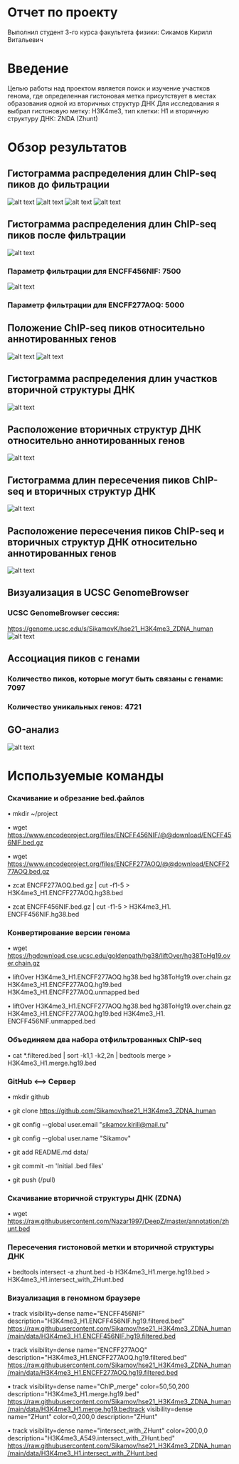 # Отчет по проекту 
Выполнил студент 3-го курса факультета физики: Сикамов Кирилл Витальевич

# Введение
Целью работы над проектом является поиск и изучение участков генома, где определенная гистоновая метка присутствует в местах образования одной из вторичных структур ДНК
Для исследования я выбрал гистоновую метку: H3K4me3, тип клетки: H1 и вторичную структуру ДНК: ZNDA (Zhunt)

# Обзор результатов
## Гистограмма распределения длин ChIP-seq пиков до фильтрации
![alt text](https://github.com/Sikamov/hse21_H3K4me3_ZDNA_human/blob/main/images/len_hist.H3K4me3_H1.ENCFF456NIF.hg38.png)
![alt text](https://github.com/Sikamov/hse21_H3K4me3_ZDNA_human/blob/main/images/len_hist.H3K4me3_H1.ENCFF456NIF.hg19.png)
![alt text](https://github.com/Sikamov/hse21_H3K4me3_ZDNA_human/blob/main/images/len_hist.H3K4me3_H1.ENCFF277AOQ.hg38.png)
![alt text](https://github.com/Sikamov/hse21_H3K4me3_ZDNA_human/blob/main/images/len_hist.H3K4me3_H1.ENCFF277AOQ.hg19.png)

## Гистограмма распределения длин ChIP-seq пиков после фильтрации
![alt text](https://github.com/Sikamov/hse21_H3K4me3_ZDNA_human/blob/main/images/filter_peaks.H3K4me3_H1.ENCFF456NIF.hg19.filtered.hist.png)
### Параметр фильтрации для ENCFF456NIF: 7500 
![alt text](https://github.com/Sikamov/hse21_H3K4me3_ZDNA_human/blob/main/images/filter_peaks.H3K4me3_H1.ENCFF277AOQ.hg19.filtered.hist.png)
### Параметр фильтрации для ENCFF277AOQ: 5000

## Положение ChIP-seq пиков относительно аннотированных генов
![alt text](https://github.com/Sikamov/hse21_H3K4me3_ZDNA_human/blob/main/images/chip_seeker.H3K4me3_H1.ENCFF277AOQ.hg19.filtered.plotAnnoPie.png)
![alt text](https://github.com/Sikamov/hse21_H3K4me3_ZDNA_human/blob/main/images/chip_seeker.H3K4me3_H1.ENCFF456NIF.hg19.filtered.plotAnnoPie.png)

## Гистограмма распределения длин участков вторичной структуры ДНК 
![alt text](https://github.com/Sikamov/hse21_H3K4me3_ZDNA_human/blob/main/images/len_hist.zhunt.png)

## Расположение вторичных структур ДНК относительно аннотированных генов
![alt text](https://github.com/Sikamov/hse21_H3K4me3_ZDNA_human/blob/main/images/chip_seeker.zhunt.plotAnnoPie.png)

## Гистограмма длин пересечения пиков ChIP-seq и вторичных структур ДНК
![alt text](https://github.com/Sikamov/hse21_H3K4me3_ZDNA_human/blob/main/images/len_hist.H3K4me3_H1.intersect_with_ZHunt.png)

## Расположение пересечения пиков ChIP-seq и вторичных структур ДНК относительно аннотированных генов
![alt text](https://github.com/Sikamov/hse21_H3K4me3_ZDNA_human/blob/main/images/chip_seeker.H3K4me3_H1.intersect_with_ZHunt.plotAnnoPie.png)

## Визуализация в UCSC GenomeBrowser
### UCSC GenomeBrowser сессия:  
https://genome.ucsc.edu/s/SikamovK/hse21_H3K4me3_ZDNA_human
![alt text](https://github.com/Sikamov/hse21_H3K4me3_ZDNA_human/blob/main/images/Genome_browser.png)

## Ассоциация пиков с генами 
### Количество пиков, которые могут быть связаны с генами: 7097
### Количество уникальных генов: 4721

## GO-анализ
![alt text](https://github.com/Sikamov/hse21_H3K4me3_ZDNA_human/blob/main/images/GO_analysis.png)

# Используемые команды

### Скачивание и обрезание bed.файлов

•	mkdir ~/project

•	wget https://www.encodeproject.org/files/ENCFF456NIF/@@download/ENCFF456NIF.bed.gz

•	wget https://www.encodeproject.org/files/ENCFF277AOQ/@@download/ENCFF277AOQ.bed.gz

•	zcat ENCFF277AOQ.bed.gz | cut -f1-5 > H3K4me3_H1.ENCFF277AOQ.hg38.bed

•	zcat ENCFF456NIF.bed.gz | cut -f1-5 > H3K4me3_H1. ENCFF456NIF.hg38.bed

### Конвертирование версии генома

•	wget https://hgdownload.cse.ucsc.edu/goldenpath/hg38/liftOver/hg38ToHg19.over.chain.gz

•	liftOver   H3K4me3_H1.ENCFF277AOQ.hg38.bed   hg38ToHg19.over.chain.gz   H3K4me3_H1.ENCFF277AOQ.hg19.bed   H3K4me3_H1.ENCFF277AOQ.unmapped.bed

•	liftOver   H3K4me3_H1.ENCFF277AOQ.hg38.bed   hg38ToHg19.over.chain.gz   H3K4me3_H1.ENCFF277AOQ.hg19.bed   H3K4me3_H1. ENCFF456NIF.unmapped.bed

### Объединяем два набора отфильтрованных ChIP-seq

•	cat  *.filtered.bed  |   sort -k1,1 -k2,2n   |   bedtools merge   >  H3K4me3_H1.merge.hg19.bed 

### GitHub <–> Сервер 

•	mkdir github

•	git clone https://github.com/Sikamov/hse21_H3K4me3_ZDNA_human

•	   git config --global user.email "sikamov.kirill@mail.ru"

•	git config --global user.name "Sikamov"

•	git add README.md data/

•	git commit -m 'Initial .bed files'

•	    git push     (/pull)

### Скачивание вторичной структуры ДНК (ZDNA)

•	wget https://raw.githubusercontent.com/Nazar1997/DeepZ/master/annotation/zhunt.bed

### Пересечения гистоновой метки и вторичной структуры ДНК

•	bedtools intersect  -a zhunt.bed   -b  H3K4me3_H1.merge.hg19.bed  >  H3K4me3_H1.intersect_with_ZHunt.bed

### Визуализация в геномном браузере

•	track visibility=dense name="ENCFF456NIF"  description="H3K4me3_H1.ENCFF456NIF.hg19.filtered.bed"
https://raw.githubusercontent.com/Sikamov/hse21_H3K4me3_ZDNA_human/main/data/H3K4me3_H1.ENCFF456NIF.hg19.filtered.bed

•	track visibility=dense name="ENCFF277AOQ"  description="H3K4me3_H1.ENCFF277AOQ.hg19.filtered.bed"
https://raw.githubusercontent.com/Sikamov/hse21_H3K4me3_ZDNA_human/main/data/H3K4me3_H1.ENCFF277AOQ.hg19.filtered.bed

•	track visibility=dense name="ChIP_merge"  color=50,50,200   description="H3K4me3_H1.merge.hg19.bed"
https://raw.githubusercontent.com/Sikamov/hse21_H3K4me3_ZDNA_human/main/data/H3K4me3_H1.merge.hg19.bedtrack visibility=dense name="ZHunt"  color=0,200,0  description="ZHunt"

•	track visibility=dense name="intersect_with_ZHunt"  color=200,0,0  description="H3K4me3_A549.intersect_with_ZHunt.bed"
https://raw.githubusercontent.com/Sikamov/hse21_H3K4me3_ZDNA_human/main/data/H3K4me3_H1.intersect_with_ZHunt.bed


